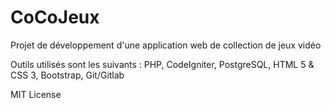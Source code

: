 # CoCoJeux
Projet de développement d'une application web de collection de jeux vidéo

Outils utilisés sont les suivants : PHP, CodeIgniter, PostgreSQL, HTML 5 & CSS 3, Bootstrap, Git/Gitlab

MIT License
